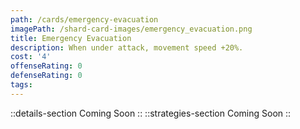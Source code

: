 ```yaml
---
path: /cards/emergency-evacuation
imagePath: /shard-card-images/emergency_evacuation.png
title: Emergency Evacuation
description: When under attack, movement speed +20%.
cost: '4'
offenseRating: 0
defenseRating: 0
tags:
---
```

::details-section
Coming Soon
::
::strategies-section
Coming Soon
::